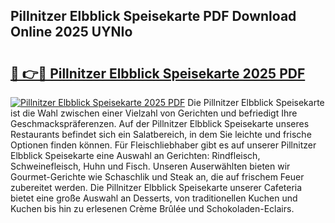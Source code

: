 ## Pillnitzer Elbblick Speisekarte PDF Download Online 2025 UYNIo

# <h2><a href="http://gc8vdw3.nevu.top/?p=Pillnitzer+Elbblick+Speisekarte">🔗 👉🔴 Pillnitzer Elbblick Speisekarte 2025 PDF</a></h2>

[![Pillnitzer Elbblick Speisekarte 2025 PDF](https://i.imgur.com/dBaPXMq.png)](http://gc8vdw3.nevu.top/?p=Pillnitzer+Elbblick+Speisekarte)
Die Pillnitzer Elbblick Speisekarte ist die Wahl zwischen einer Vielzahl von Gerichten und befriedigt Ihre Geschmackspräferenzen. Auf der Pillnitzer Elbblick Speisekarte unseres Restaurants befindet sich ein Salatbereich, in dem Sie leichte und frische Optionen finden können. Für Fleischliebhaber gibt es auf unserer Pillnitzer Elbblick Speisekarte eine Auswahl an Gerichten: Rindfleisch, Schweinefleisch, Huhn und Fisch. Unseren Auserwählten bieten wir Gourmet-Gerichte wie Schaschlik und Steak an, die auf frischem Feuer zubereitet werden. Die Pillnitzer Elbblick Speisekarte unserer Cafeteria bietet eine große Auswahl an Desserts, von traditionellen Kuchen und Kuchen bis hin zu erlesenen Crème Brûlée und Schokoladen-Eclairs.
